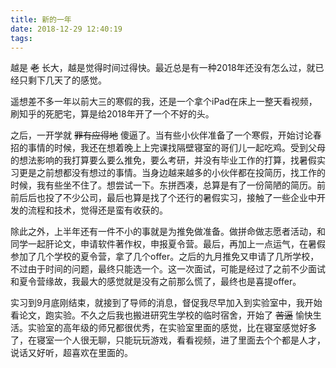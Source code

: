 ```yaml
---
title: 新的一年
date: 2018-12-29 12:40:19
tags:
---
```


越是 ~~老~~ 长大，越是觉得时间过得快。最近总是有一种2018年还没有怎么过，就已经只剩下几天了的感觉。

<!-- more -->

遥想差不多一年以前大三的寒假的我，还是一个拿个iPad在床上一整天看视频，刷知乎的死肥宅，算是给2018年开了一个不好的头。

之后，一开学就 ~~罪有应得地~~ 傻逼了。当有些小伙伴准备了一个寒假，开始讨论春招的事情的时候，我还在想着晚上上完课找隔壁寝室的哥们儿一起吃鸡。受到父母的想法影响的我打算要么要么推免，要么考研，并没有毕业工作的打算，找暑假实习更是之前想都没有想过的事情。当身边越来越多的小伙伴都在投简历，找工作的时候，我有些坐不住了。想尝试一下。东拼西凑，总算是有了一份简陋的简历。前前后后也投了不少公司，最后也算是找了个还行的暑假实习，接触了一些企业中开发的流程和技术，觉得还是蛮有收获的。

除此之外，上半年还有一件不小的事就是为推免做准备。做拼命做志愿者活动，和同学一起肝论文，申请软件著作权，申报夏令营。最后，再加上一点运气，在暑假参加了几个学校的夏令营，拿了几个offer。之后的九月推免又申请了几所学校，不过由于时间的问题，最终只能选一个。这一次面试，可能是经过了之前不少面试和夏令营缘故，我最大的感觉就是没有之前那么慌了，最终也是喜提offer。

实习到9月底刚结束，就接到了导师的消息，督促我尽早加入到实验室中，我开始看论文，跑实验。不久之后我也搬进研究生学校的临时宿舍，开始了 ~~苦逼~~ 愉快生活。实验室的高年级的师兄都很优秀，在实验室里面的感觉，比在寝室感觉好多了，在寝室一个人很无聊，只能玩玩游戏，看看视频，进了里面去个个都是人才，说话又好听，超喜欢在里面的。
